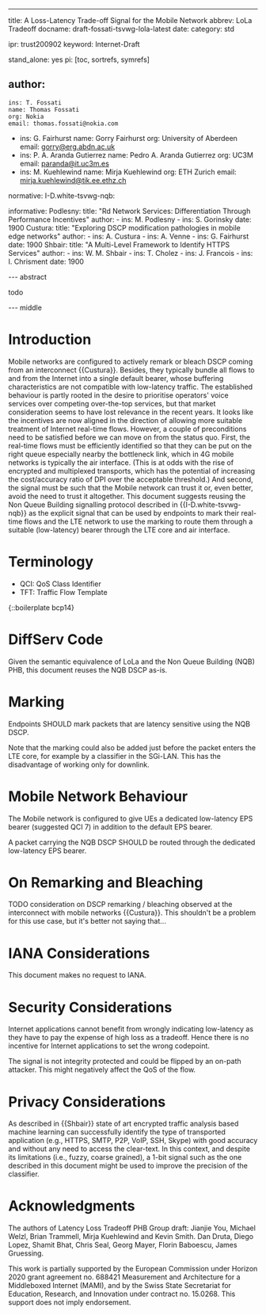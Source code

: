 ---
title: A Loss-Latency Trade-off Signal for the Mobile Network
abbrev: LoLa Tradeoff
docname: draft-fossati-tsvwg-lola-latest
date:
category: std

ipr: trust200902
keyword: Internet-Draft

stand_alone: yes
pi: [toc, sortrefs, symrefs]

author:
  -
    ins: T. Fossati
    name: Thomas Fossati
    org: Nokia
    email: thomas.fossati@nokia.com
  -
    ins: G. Fairhurst
    name: Gorry Fairhurst
    org: University of Aberdeen
    email: gorry@erg.abdn.ac.uk
  -
    ins: P. A. Aranda Gutierrez
    name: Pedro A. Aranda Gutierrez
    org: UC3M
    email: paranda@it.uc3m.es
  -
    ins: M. Kuehlewind
    name: Mirja Kuehlewind
    org: ETH Zurich
    email: mirja.kuehlewind@tik.ee.ethz.ch

normative:
    I-D.white-tsvwg-nqb:

informative:
    Podlesny:
      title: "Rd Network Services: Differentiation Through Performance Incentives"
      author:
        -
          ins: M. Podlesny
        -
          ins: S. Gorinsky
      date: 1900
    Custura:
      title: "Exploring DSCP modification pathologies in mobile edge networks"
      author:
        -
          ins: A. Custura
        -
          ins: A. Venne
        -
          ins: G. Fairhurst
      date: 1900
    Shbair:
      title: "A Multi-Level Framework to Identify HTTPS Services"
      author:
        -
          ins: W. M. Shbair
        -
          ins: T. Cholez
        -
          ins: J. Francois
        -
          ins: I. Chrisment
      date: 1900

--- abstract

todo

--- middle

# Introduction

Mobile networks are configured to actively remark or bleach DSCP coming from an
interconnect {{Custura}}.  Besides, they typically bundle all flows to and from
the Internet into a single default bearer, whose buffering characteristics are
not compatible with low-latency traffic.  The established behaviour is partly
rooted in the desire to prioritise operators' voice services over competing
over-the-top services, but that market consideration seems to have lost
relevance in the recent years.  It looks like the incentives are now aligned in
the direction of allowing more suitable treatment of Internet real-time flows.
However, a couple of preconditions need to be satisfied before we can move on
from the status quo.  First, the real-time flows must be efficiently identified
so that they can be put on the right queue especially nearby the bottleneck
link, which in 4G mobile networks is typically the air interface.  (This is at
odds with the rise of encrypted and multiplexed transports, which has the
potential of increasing the cost/accuracy ratio of DPI over the acceptable
threshold.)  And second, the signal must be such that the Mobile network can
trust it or, even better, avoid the need to trust it altogether.  This document
suggests reusing the Non Queue Building signalling protocol described in
{{I-D.white-tsvwg-nqb}} as the explicit signal that can be used by endpoints to
mark their real-time flows and the LTE network to use the marking to route them
through a suitable (low-latency) bearer through the LTE core and air interface.

# Terminology

- QCI: QoS Class Identifier
- TFT: Traffic Flow Template

{::boilerplate bcp14}

# DiffServ Code

Given the semantic equivalence of LoLa and the Non Queue Building (NQB) PHB,
this document reuses the NQB DSCP as-is.

# Marking

Endpoints SHOULD mark packets that are latency sensitive using the NQB DSCP.

Note that the marking could also be added just before the packet enters the LTE
core, for example by a classifier in the SGi-LAN.  This has the disadvantage of
working only for downlink.

# Mobile Network Behaviour

The Mobile network is configured to give UEs a dedicated low-latency EPS bearer
(suggested QCI 7) in addition to the default EPS bearer.

A packet carrying the NQB DSCP SHOULD be routed through the dedicated
low-latency EPS bearer.

# On Remarking and Bleaching

TODO consideration on DSCP remarking / bleaching observed at the interconnect
with mobile networks {{Custura}}.  This shouldn't be a problem for this use
case, but it's better not saying that...

# IANA Considerations

This document makes no request to IANA.

# Security Considerations

Internet applications cannot benefit from wrongly indicating low-latency as
they have to pay the expense of high loss as a tradeoff.  Hence there is no
incentive for Internet applications to set the wrong codepoint.

The signal is not integrity protected and could be flipped by an on-path
attacker.  This might negatively affect the QoS of the flow.

# Privacy Considerations

As described in {{Shbair}} state of art encrypted traffic analysis based
machine learning can successfully identify the type of transported application
(e.g., HTTPS, SMTP, P2P, VoIP, SSH, Skype) with good accuracy and without any
need to access the clear-text.  In this context, and despite its limitations
(i.e., fuzzy, coarse grained), a 1-bit signal such as the one described in this
document might be used to improve the precision of the classifier. 

# Acknowledgments

The authors of Latency Loss Tradeoff PHB Group draft: Jianjie You, Michael
Welzl, Brian Trammell, Mirja Kuehlewind and Kevin Smith.
Dan Druta, Diego Lopez, Shamit Bhat, Chris Seal, Georg Mayer, Florin Baboescu,
James Gruessing.

This work is partially supported by the European Commission under Horizon 2020
grant agreement no. 688421 Measurement and Architecture for a Middleboxed
Internet (MAMI), and by the Swiss State Secretariat for Education, Research,
and Innovation under contract no. 15.0268.  This support does not imply
endorsement. 
